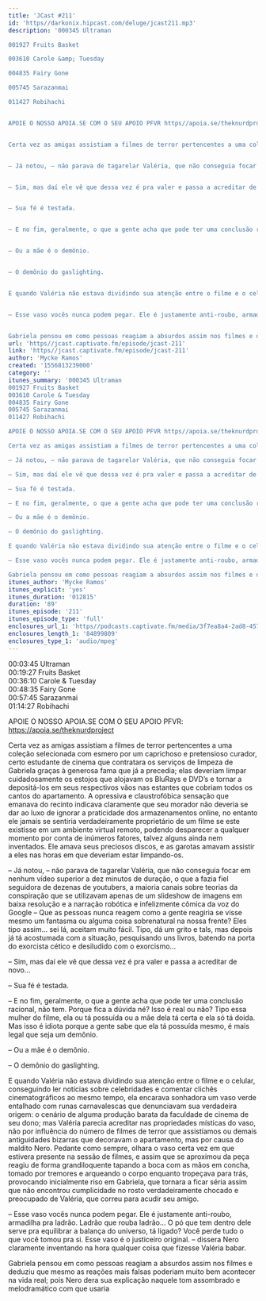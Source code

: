 ```yaml
---
title: 'JCast #211'
id: 'https//darkonix.hipcast.com/deluge/jcast211.mp3'
description: '000345 Ultraman

001927 Fruits Basket

003610 Carole &amp; Tuesday

004835 Fairy Gone

005745 Sarazanmai

011427 Robihachi


APOIE O NOSSO APOIA.SE COM O SEU APOIO PFVR https//apoia.se/theknurdproject﻿


Certa vez as amigas assistiam a filmes de terror pertencentes a uma coleção selecionada com esmero por um caprichoso e pretensioso curador, certo estudante de cinema que contratara os serviços de limpeza de Gabriela graças à generosa fama que já a precedia; elas deveriam limpar cuidadosamente os estojos que alojavam os BluRays e DVD’s e tornar a depositá-los em seus respectivos vãos nas estantes que cobriam todos os cantos do apartamento. A opressiva e claustrofóbica sensação que emanava do recinto indicava claramente que seu morador não deveria se dar ao luxo de ignorar a praticidade dos armazenamentos online, no entanto ele jamais se sentiria verdadeiramente proprietário de um filme se este existisse em um ambiente virtual remoto, podendo desparecer a qualquer momento por conta de inúmeros fatores, talvez alguns ainda nem inventados. Ele amava seus preciosos discos, e as garotas amavam assistir a eles nas horas em que deveriam estar limpando-os.


– Já notou, – não parava de tagarelar Valéria, que não conseguia focar em nenhum vídeo superior a dez minutos de duração, o que a fazia fiel seguidora de dezenas de youtubers, a maioria canais sobre teorias da conspiração que se utilizavam apenas de um slideshow de imagens em baixa resolução e a narração robótica e infelizmente cômica da voz do Google – Que as pessoas nunca reagem como a gente reagiria se visse mesmo um fantasma ou alguma coisa sobrenatural na nossa frente? Eles tipo assim... sei lá, aceitam muito fácil. Tipo, dá um grito e tals, mas depois já tá acostumada com a situação, pesquisando uns livros, batendo na porta do exorcista cético e desiludido com o exorcismo...


– Sim, mas daí ele vê que dessa vez é pra valer e passa a acreditar de novo...


– Sua fé é testada.


– E no fim, geralmente, o que a gente acha que pode ter uma conclusão racional, não tem. Porque fica a dúvida né? Isso é real ou não? Tipo essa mulher do filme, ela ou tá possuída ou a mãe dela tá certa e ela só tá doida. Mas isso é idiota porque a gente sabe que ela tá possuída mesmo, é mais legal que seja um demônio.


– Ou a mãe é o demônio.


– O demônio do gaslighting.


E quando Valéria não estava dividindo sua atenção entre o filme e o celular, conseguindo ler notícias sobre celebridades e comentar clichês cinematográficos ao mesmo tempo, ela encarava sonhadora um vaso verde entalhado com runas carnavalescas que denunciavam sua verdadeira origem o cenário de alguma produção barata da faculdade de cinema de seu dono; mas Valéria parecia acreditar nas propriedades místicas do vaso, não por influência do número de filmes de terror que assistíamos ou demais antiguidades bizarras que decoravam o apartamento, mas por causa do maldito Nero. Pedante como sempre, olhara o vaso certa vez em que estivera presente na sessão de filmes, e assim que se aproximou da peça reagiu de forma grandiloquente tapando a boca com as mãos em concha, tomado por tremores e arqueando o corpo enquanto tropeçava para trás, provocando inicialmente riso em Gabriela, que tornara a ficar séria assim que não encontrou cumplicidade no rosto verdadeiramente chocado e preocupado de Valéria, que correu para acudir seu amigo.


– Esse vaso vocês nunca podem pegar. Ele é justamente anti-roubo, armadilha pra ladrão. Ladrão que rouba ladrão... O pó que tem dentro dele serve pra equilibrar a balança do universo, tá ligado? Você perde tudo o que você tomou pra si. Esse vaso é o justiceiro original. – dissera Nero claramente inventando na hora qualquer coisa que fizesse Valéria babar.


Gabriela pensou em como pessoas reagiam a absurdos assim nos filmes e deduziu que mesmo as reações mais falsas poderiam muito bem acontecer na vida real; pois Nero dera sua explicação naquele tom assombrado'
url: 'https//jcast.captivate.fm/episode/jcast-211'
link: 'https//jcast.captivate.fm/episode/jcast-211'
author: 'Mycke Ramos'
created: '1556813239000'
category: ''
itunes_summary: '000345 Ultraman
001927 Fruits Basket
003610 Carole & Tuesday
004835 Fairy Gone
005745 Sarazanmai
011427 Robihachi

APOIE O NOSSO APOIA.SE COM O SEU APOIO PFVR https//apoia.se/theknurdproject﻿

Certa vez as amigas assistiam a filmes de terror pertencentes a uma coleção selecionada com esmero por um caprichoso e pretensioso curador, certo estudante de cinema que contratara os serviços de limpeza de Gabriela graças à generosa fama que já a precedia; elas deveriam limpar cuidadosamente os estojos que alojavam os BluRays e DVD’s e tornar a depositá-los em seus respectivos vãos nas estantes que cobriam todos os cantos do apartamento. A opressiva e claustrofóbica sensação que emanava do recinto indicava claramente que seu morador não deveria se dar ao luxo de ignorar a praticidade dos armazenamentos online, no entanto ele jamais se sentiria verdadeiramente proprietário de um filme se este existisse em um ambiente virtual remoto, podendo desparecer a qualquer momento por conta de inúmeros fatores, talvez alguns ainda nem inventados. Ele amava seus preciosos discos, e as garotas amavam assistir a eles nas horas em que deveriam estar limpando-os.

– Já notou, – não parava de tagarelar Valéria, que não conseguia focar em nenhum vídeo superior a dez minutos de duração, o que a fazia fiel seguidora de dezenas de youtubers, a maioria canais sobre teorias da conspiração que se utilizavam apenas de um slideshow de imagens em baixa resolução e a narração robótica e infelizmente cômica da voz do Google – Que as pessoas nunca reagem como a gente reagiria se visse mesmo um fantasma ou alguma coisa sobrenatural na nossa frente? Eles tipo assim... sei lá, aceitam muito fácil. Tipo, dá um grito e tals, mas depois já tá acostumada com a situação, pesquisando uns livros, batendo na porta do exorcista cético e desiludido com o exorcismo...

– Sim, mas daí ele vê que dessa vez é pra valer e passa a acreditar de novo...

– Sua fé é testada.

– E no fim, geralmente, o que a gente acha que pode ter uma conclusão racional, não tem. Porque fica a dúvida né? Isso é real ou não? Tipo essa mulher do filme, ela ou tá possuída ou a mãe dela tá certa e ela só tá doida. Mas isso é idiota porque a gente sabe que ela tá possuída mesmo, é mais legal que seja um demônio.

– Ou a mãe é o demônio.

– O demônio do gaslighting.

E quando Valéria não estava dividindo sua atenção entre o filme e o celular, conseguindo ler notícias sobre celebridades e comentar clichês cinematográficos ao mesmo tempo, ela encarava sonhadora um vaso verde entalhado com runas carnavalescas que denunciavam sua verdadeira origem o cenário de alguma produção barata da faculdade de cinema de seu dono; mas Valéria parecia acreditar nas propriedades místicas do vaso, não por influência do número de filmes de terror que assistíamos ou demais antiguidades bizarras que decoravam o apartamento, mas por causa do maldito Nero. Pedante como sempre, olhara o vaso certa vez em que estivera presente na sessão de filmes, e assim que se aproximou da peça reagiu de forma grandiloquente tapando a boca com as mãos em concha, tomado por tremores e arqueando o corpo enquanto tropeçava para trás, provocando inicialmente riso em Gabriela, que tornara a ficar séria assim que não encontrou cumplicidade no rosto verdadeiramente chocado e preocupado de Valéria, que correu para acudir seu amigo.

– Esse vaso vocês nunca podem pegar. Ele é justamente anti-roubo, armadilha pra ladrão. Ladrão que rouba ladrão... O pó que tem dentro dele serve pra equilibrar a balança do universo, tá ligado? Você perde tudo o que você tomou pra si. Esse vaso é o justiceiro original. – dissera Nero claramente inventando na hora qualquer coisa que fizesse Valéria babar.

Gabriela pensou em como pessoas reagiam a absurdos assim nos filmes e deduziu que mesmo as reações mais falsas poderiam muito bem acontecer na vida real; pois Nero dera sua explicação naquele tom assombrado e melodramático com que...'
itunes_author: 'Mycke Ramos'
itunes_explicit: 'yes'
itunes_duration: '012815'
duration: '89'
itunes_episode: '211'
itunes_episode_type: 'full'
enclosures_url_1: 'https//podcasts.captivate.fm/media/3f7ea8a4-2ad8-457e-b6a9-ca6efbcfa79a/jcast211_tc.mp3'
enclosures_length_1: '84899809'
enclosures_type_1: 'audio/mpeg'
---
```

00:03:45 Ultraman  
00:19:27 Fruits Basket  
00:36:10 Carole & Tuesday  
00:48:35 Fairy Gone  
00:57:45 Sarazanmai  
01:14:27 Robihachi

APOIE O NOSSO APOIA.SE COM O SEU APOIO PFVR: https://apoia.se/theknurdproject﻿

Certa vez as amigas assistiam a filmes de terror pertencentes a uma coleção selecionada com esmero por um caprichoso e pretensioso curador, certo estudante de cinema que contratara os serviços de limpeza de Gabriela graças à generosa fama que já a precedia; elas deveriam limpar cuidadosamente os estojos que alojavam os BluRays e DVD’s e tornar a depositá-los em seus respectivos vãos nas estantes que cobriam todos os cantos do apartamento. A opressiva e claustrofóbica sensação que emanava do recinto indicava claramente que seu morador não deveria se dar ao luxo de ignorar a praticidade dos armazenamentos online, no entanto ele jamais se sentiria verdadeiramente proprietário de um filme se este existisse em um ambiente virtual remoto, podendo desparecer a qualquer momento por conta de inúmeros fatores, talvez alguns ainda nem inventados. Ele amava seus preciosos discos, e as garotas amavam assistir a eles nas horas em que deveriam estar limpando-os.

– Já notou, – não parava de tagarelar Valéria, que não conseguia focar em nenhum vídeo superior a dez minutos de duração, o que a fazia fiel seguidora de dezenas de youtubers, a maioria canais sobre teorias da conspiração que se utilizavam apenas de um slideshow de imagens em baixa resolução e a narração robótica e infelizmente cômica da voz do Google – Que as pessoas nunca reagem como a gente reagiria se visse mesmo um fantasma ou alguma coisa sobrenatural na nossa frente? Eles tipo assim... sei lá, aceitam muito fácil. Tipo, dá um grito e tals, mas depois já tá acostumada com a situação, pesquisando uns livros, batendo na porta do exorcista cético e desiludido com o exorcismo...

– Sim, mas daí ele vê que dessa vez é pra valer e passa a acreditar de novo...

– Sua fé é testada.

– E no fim, geralmente, o que a gente acha que pode ter uma conclusão racional, não tem. Porque fica a dúvida né? Isso é real ou não? Tipo essa mulher do filme, ela ou tá possuída ou a mãe dela tá certa e ela só tá doida. Mas isso é idiota porque a gente sabe que ela tá possuída mesmo, é mais legal que seja um demônio.

– Ou a mãe é o demônio.

– O demônio do gaslighting.

E quando Valéria não estava dividindo sua atenção entre o filme e o celular, conseguindo ler notícias sobre celebridades e comentar clichês cinematográficos ao mesmo tempo, ela encarava sonhadora um vaso verde entalhado com runas carnavalescas que denunciavam sua verdadeira origem: o cenário de alguma produção barata da faculdade de cinema de seu dono; mas Valéria parecia acreditar nas propriedades místicas do vaso, não por influência do número de filmes de terror que assistíamos ou demais antiguidades bizarras que decoravam o apartamento, mas por causa do maldito Nero. Pedante como sempre, olhara o vaso certa vez em que estivera presente na sessão de filmes, e assim que se aproximou da peça reagiu de forma grandiloquente tapando a boca com as mãos em concha, tomado por tremores e arqueando o corpo enquanto tropeçava para trás, provocando inicialmente riso em Gabriela, que tornara a ficar séria assim que não encontrou cumplicidade no rosto verdadeiramente chocado e preocupado de Valéria, que correu para acudir seu amigo.

– Esse vaso vocês nunca podem pegar. Ele é justamente anti-roubo, armadilha pra ladrão. Ladrão que rouba ladrão... O pó que tem dentro dele serve pra equilibrar a balança do universo, tá ligado? Você perde tudo o que você tomou pra si. Esse vaso é o justiceiro original. – dissera Nero claramente inventando na hora qualquer coisa que fizesse Valéria babar.

Gabriela pensou em como pessoas reagiam a absurdos assim nos filmes e deduziu que mesmo as reações mais falsas poderiam muito bem acontecer na vida real; pois Nero dera sua explicação naquele tom assombrado e melodramático com que usaria